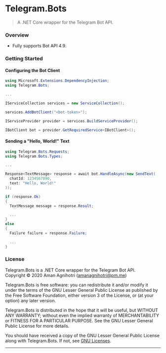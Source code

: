 # Telegram.Bots
> A .NET Core wrapper for the Telegram Bot API.

### Overview

- Fully supports Bot API 4.9.

### Getting Started

#### Configuring the Bot Client
```c#
using Microsoft.Extensions.DependencyInjection;
using Telegram.Bots;

...

IServiceCollection services = new ServiceCollection();

services.AddBotClient("<bot-token>");

IServiceProvider provider = services.BuildServiceProvider();

IBotClient bot = provider.GetRequiredService<IBotClient>();
```

#### Sending a "Hello, World!" Text

```c#
using Telegram.Bots.Requests;
using Telegram.Bots.Types;

...

Response<TextMessage> response = await bot.HandleAsync(new SendText(
  chatId: 1234567890,
  text: "Hello, World!"
));

if (response.Ok)
{
  TextMessage message = response.Result;

  ...
}
else
{
  Failure failure = response.Failure;

  ...
}
```

### License

Telegram.Bots is a .NET Core wrapper for the Telegram Bot API.  
Copyright © 2020  Aman Agnihotri (amanagnihotri@pm.me)

Telegram.Bots is free software: you can redistribute it and/or modify
it under the terms of the GNU Lesser General Public License as published
by the Free Software Foundation, either version 3 of the License, or
(at your option) any later version.

Telegram.Bots is distributed in the hope that it will be useful,
but WITHOUT ANY WARRANTY; without even the implied warranty of
MERCHANTABILITY or FITNESS FOR A PARTICULAR PURPOSE.  See the
GNU Lesser General Public License for more details.

You should have received a copy of the GNU Lesser General Public License
along with Telegram.Bots.  If not, see [GNU Licenses](https://www.gnu.org/licenses/).

---
